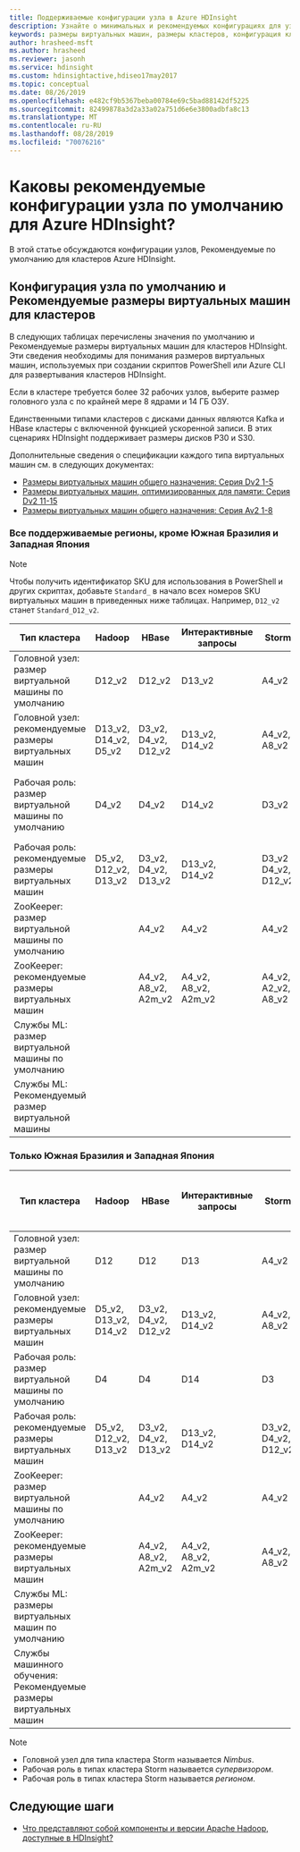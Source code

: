 ```yaml
---
title: Поддерживаемые конфигурации узла в Azure HDInsight
description: Узнайте о минимальных и рекомендуемых конфигурациях для узлов кластера HDInsight.
keywords: размеры виртуальных машин, размеры кластеров, конфигурация кластера
author: hrasheed-msft
ms.author: hrasheed
ms.reviewer: jasonh
ms.service: hdinsight
ms.custom: hdinsightactive,hdiseo17may2017
ms.topic: conceptual
ms.date: 08/26/2019
ms.openlocfilehash: e482cf9b5367beba00784e69c5bad88142df5225
ms.sourcegitcommit: 82499878a3d2a33a02a751d6e6e3800adbfa8c13
ms.translationtype: MT
ms.contentlocale: ru-RU
ms.lasthandoff: 08/28/2019
ms.locfileid: "70076216"
---
```

# <a name="what-are-the-default-and-recommended-node-configurations-for-azure-hdinsight"></a>Каковы рекомендуемые конфигурации узла по умолчанию для Azure HDInsight?

В этой статье обсуждаются конфигурации узлов, Рекомендуемые по умолчанию для кластеров Azure HDInsight.

## <a name="default-and-recommended-node-configuration-and-virtual-machine-sizes-for-clusters"></a>Конфигурация узла по умолчанию и Рекомендуемые размеры виртуальных машин для кластеров

В следующих таблицах перечислены значения по умолчанию и Рекомендуемые размеры виртуальных машин для кластеров HDInsight.  Эти сведения необходимы для понимания размеров виртуальных машин, используемых при создании скриптов PowerShell или Azure CLI для развертывания кластеров HDInsight. 

Если в кластере требуется более 32 рабочих узлов, выберите размер головного узла с по крайней мере 8 ядрами и 14 ГБ ОЗУ. 

Единственными типами кластеров с дисками данных являются Kafka и HBase кластеры с включенной функцией ускоренной записи. В этих сценариях HDInsight поддерживает размеры дисков P30 и S30.

Дополнительные сведения о спецификации каждого типа виртуальных машин см. в следующих документах:

* [Размеры виртуальных машин общего назначения: Серия Dv2 1-5](https://docs.microsoft.com/azure/virtual-machines/linux/sizes-general#dv2-series)
* [Размеры виртуальных машин, оптимизированных для памяти: Серия Dv2 11-15](https://docs.microsoft.com/azure/virtual-machines/linux/sizes-memory#dv2-series-11-15)
* [Размеры виртуальных машин общего назначения: Серия Av2 1-8](https://docs.microsoft.com/azure/virtual-machines/linux/sizes-general#av2-series)

### <a name="all-supported-regions-except-brazil-south-and-japan-west"></a>Все поддерживаемые регионы, кроме Южная Бразилия и Западная Япония

> [!Note]
> Чтобы получить идентификатор SKU для использования в PowerShell и других скриптах, добавьте `Standard_` в начало всех номеров SKU виртуальных машин в приведенных ниже таблицах. Например, `D12_v2` станет `Standard_D12_v2`.

| Тип кластера | Hadoop | HBase | Интерактивные запросы | Storm | Spark | ML Server | Kafka |
|---|---|---|---|---|---|---|---|
| Головной узел: размер виртуальной машины по умолчанию | D12_v2 | D12_v2 | D13_v2 | A4_v2 | D12_v2 | D12_v2 | D3_v2 |
| Головной узел: рекомендуемые размеры виртуальных машин | D13_v2,<br/>D14_v2,<br/>D5_v2 | D3_v2,<br/>D4_v2,<br/>D12_v2 | D13_v2,<br/>D14_v2 | A4_v2,<br/>A8_v2 | D12_v2,<br/>D13_v2,<br/>D14_v2 | D12_v2,<br/>D13_v2,<br/>D14_v2 | D3_v2,<br/>D4_v2,<br/>D12_v2 |
| Рабочая роль: размер виртуальной машины по умолчанию | D4_v2 | D4_v2 | D14_v2 | D3_v2 | D13_v2 | D4_v2 | 4 D12_v2 с 2 S30 дисками на брокер |
| Рабочая роль: рекомендуемые размеры виртуальных машин | D5_v2,<br>D12_v2,<br/>D13_v2 | D3_v2,<br/>D4_v2,<br/>D13_v2 | D13_v2,<br/>D14_v2 | D3_v2<br/>D4_v2,<br/>D12_v2 | D12_v2,<br>D13_v2,<br>D14_v2 | D4_v2,<br/>D12_v2,<br>D13_v2,<br>D14_v2 | D3_v2,<br/>D4_v2,<br/>DS3_v2,<br/>DS4_v2 |
| ZooKeeper: размер виртуальной машины по умолчанию |  | A4_v2 | A4_v2 | A4_v2 |  | A2_v2 | A4_v2 |
| ZooKeeper: рекомендуемые размеры виртуальных машин |  | A4_v2, <br/>A8_v2, <br/>A2m_v2 | A4_v2,<br/>A8_v2,<br/>A2m_v2 | A4_v2,<br/>A2_v2,<br/>A8_v2 |  | A2_v2 | A4_v2,<br/> A8_v2,<br/>A2m_v2 |
| Службы ML: размер виртуальной машины по умолчанию |  |  |  |  |  | D4_v2 |  |
| Службы ML: Рекомендуемый размер виртуальной машины |  |  |  |  |  | D4_v2,<br/> D12_v2,<br/> D13_v2,<br/>D14_v2 |  |

### <a name="brazil-south-and-japan-west-only"></a>Только Южная Бразилия и Западная Япония

| Тип кластера | Hadoop | HBase | Интерактивные запросы | Storm | Spark | Службы машинного обучения ML Services |
|---|---|---|---|---|---|---|
| Головной узел: размер виртуальной машины по умолчанию | D12 | D12 | D13 | A4_v2 | D12 | D12 |
| Головной узел: рекомендуемые размеры виртуальных машин | D5_v2,<br/> D13_v2,<br/> D14_v2 | D3_v2,<br/> D4_v2,<br/> D12_v2 | D13_v2,<br/> D14_v2 | A4_v2,<br/> A8_v2 | D12_v2,<br/> D13_v2,<br/> D14_v2 | D12_v2,<br/> D13_v2,<br/> D14_v2 |
| Рабочая роль: размер виртуальной машины по умолчанию | D4 | D4 | D14 | D3 | D13 | D4 |
| Рабочая роль: рекомендуемые размеры виртуальных машин | D5_v2,<br/> D12_v2,<br/> D13_v2 | D3_v2,<br/> D4_v2,<br/> D13_v2 | D13_v2,<br/> D14_v2 | D3_v2,<br/> D4_v2,<br/> D12_v2 | D12_v2,<br/> D13_v2,<br/> D14_v2 | D4_v2,<br/> D12_v2,<br/> D13_v2,<br/> D14_v2 |
| ZooKeeper: размер виртуальной машины по умолчанию |  | A4_v2 | A4_v2 | A4_v2 |  | A2_v2 |
| ZooKeeper: рекомендуемые размеры виртуальных машин |  | A4_v2,<br/> A8_v2,<br/> A2m_v2 | A4_v2,<br/> A8_v2,<br/> A2m_v2 | A4_v2,<br/> A8_v2 |  | A2_v2 |
| Службы ML: размеры виртуальных машин по умолчанию |  |  |  |  |  | D4 |
| Службы машинного обучения: Рекомендуемые размеры виртуальных машин |  |  |  |  |  | D4_v2,<br/> D12_v2,<br/> D13_v2,<br/> D14_v2 |

> [!NOTE]
> - Головной узел для типа кластера Storm называется *Nimbus*.
> - Рабочая роль в типах кластера Storm называется *супервизором*.
> - Рабочая роль в типах кластера Storm называется *регионом*.

## <a name="next-steps"></a>Следующие шаги

* [Что представляют собой компоненты и версии Apache Hadoop, доступные в HDInsight?](hdinsight-component-versioning.md)
